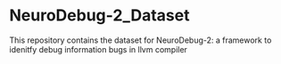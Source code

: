 # NeuroDebug-2_Dataset
This repository contains the dataset for NeuroDebug-2: a framework to idenitfy debug information bugs in llvm compiler
